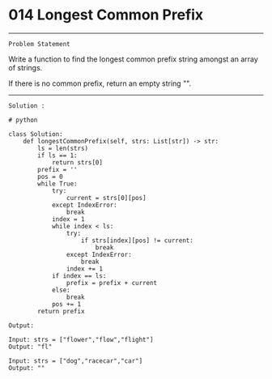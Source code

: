 
# 014 Longest Common Prefix

* * *
``Problem Statement``
  
<p>
Write a function to find the longest common prefix string amongst an array of strings.

If there is no common prefix, return an empty string "".

</p>

***

`Solution :`

```
# python

class Solution:
    def longestCommonPrefix(self, strs: List[str]) -> str:
        ls = len(strs)
        if ls == 1:
            return strs[0]
        prefix = ''
        pos = 0
        while True:
            try:
                current = strs[0][pos]
            except IndexError:
                break
            index = 1
            while index < ls:
                try:
                    if strs[index][pos] != current:
                        break
                except IndexError:
                    break
                index += 1
            if index == ls:
                prefix = prefix + current
            else:
                break
            pos += 1
        return prefix

```

`Output:`

```
Input: strs = ["flower","flow","flight"]
Output: "fl"
```

```
Input: strs = ["dog","racecar","car"]
Output: ""
```
